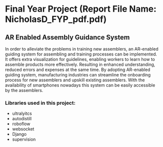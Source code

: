 # Final Year Project (Report File Name: NicholasD_FYP_pdf.pdf)

## AR Enabled Assembly Guidance System

In order to alleviate the problems in training new assemblers, an AR-enabled guiding system for assembling and training processes can be implemented. It offers extra visualization for guidelines, enabling workers to learn how to assemble products more effectively. Resulting in enhanced understanding, reduced errors and expenses at the same time. By adopting AR-enabled guiding system, manufacturing industries can streamline the onboarding process for new assemblers and upskill existing assemblers. With the availability of smartphones nowadays this system can be easily accessible by the assemblers.


### Libraries used in this project:
 - ultralyitcs
 - autodistill
 - roboflow
 - websocket
 - Django
 - supervision

